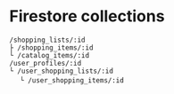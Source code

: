 # Firestore collections

```
/shopping_lists/:id
├ /shopping_items/:id
└ /catalog_items/:id
/user_profiles/:id
└ /user_shopping_lists/:id
　 └ /user_shopping_items/:id
```